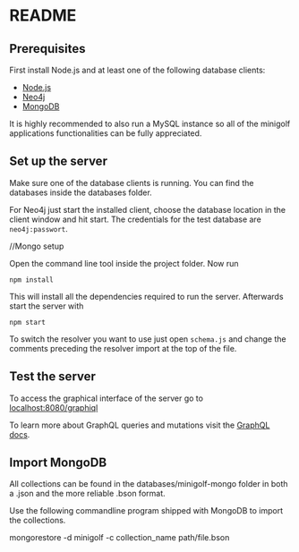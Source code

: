 # README

## Prerequisites

First install Node.js and at least one of the following database clients:

* [Node.js](https://nodejs.org/en/)
* [Neo4j](https://neo4j.com/download/)
* [MongoDB](https://www.mongodb.com/download-center)

It is highly recommended to also run a MySQL instance so all of the minigolf applications functionalities can be fully appreciated.

## Set up the server

Make sure one of the database clients is running. You can find the databases inside the databases folder. 

For Neo4j just start the installed client, choose the database location in the client window and hit start. The credentials for the test database are `neo4j:passwort`.

//Mongo setup

Open the command line tool inside the project folder.  Now run

```npm install```

This will install all the dependencies required to run the server. Afterwards start the server with

```npm start```

To switch the resolver you want to use just open `schema.js` and change the comments preceding the resolver import at the top of the file.

## Test the server

To access the graphical interface of the server go to <localhost:8080/graphiql> 

To learn more about GraphQL queries and mutations visit the [GraphQL docs](http://graphql.org/learn/queries/). 



## Import MongoDB

All collections can be found in the databases/minigolf-mongo folder in both a .json and the more reliable .bson format.

Use the following commandline program shipped with MongoDB to import the collections.

mongorestore -d minigolf -c collection_name path/file.bson
